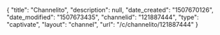 {
    "title": "Channelito",
    "description": null,
    "date_created": "1507670126",
    "date_modified": "1507673435",
    "channelid": "121887444",
    "type": "captivate",
    "layout": "channel",
    "url": "\/c\/channelito\/121887444"
}